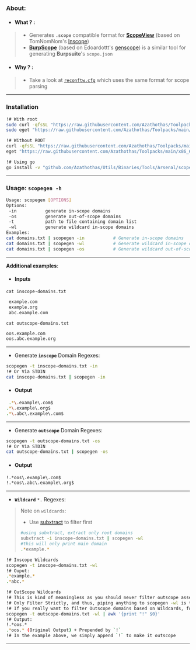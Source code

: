 ### About:
- #### What ? :
> - Generates **`.scope`** compatible format for [**ScopeView**](https://github.com/Azathothas/Arsenal/tree/main/scopeview) (based on TomNomNom's [Inscope](https://github.com/tomnomnom/hacks/tree/master/inscope))                                              
> - [**BurpScope**](https://github.com/Azathothas/Arsenal/tree/main/burpscope) (based on Edoardottt's [genscope](https://github.com/edoardottt/lit-bb-hack-tools/tree/main/genscope)) is a similar tool for generating **Burpsuite**'s `scope.json`
- #### Why ? :
> - Take a look at [`reconftw.cfg`](https://github.com/six2dez/reconftw/blob/main/reconftw.cfg) which uses the same format for scope parsing
---
### **Installation**
```bash
!# With root
sudo curl -qfsSL "https://raw.githubusercontent.com/Azathothas/Toolpacks/main/x86_64/scopegen" -o "/usr/local/bin/scopegen" && sudo chmod +xwr "/usr/local/bin/scopegen"
sudo eget "https://raw.githubusercontent.com/Azathothas/Toolpacks/main/x86_64/scopegen" --to "/usr/local/bin/scopegen"

!# Without ROOT
curl -qfsSL "https://raw.githubusercontent.com/Azathothas/Toolpacks/main/x86_64/scopegen" -o "$HOME/bin/scopegen" && chmod +xwr "$HOME/bin/scopegen"
eget "https://raw.githubusercontent.com/Azathothas/Toolpacks/main/x86_64/scopegen" --to "$HOME/bin/scopegen"

!# Using go
go install -v "github.com/Azathothas/Utils/Binaries/Tools/Arsenal/scopegen@main"
```
---
### Usage: `scopegen -h` 
 
 ```bash
Usage: scopegen [OPTIONS]
Options:
  -in           generate in-scope domains
  -os           generate out-of-scope domains
  -t            path to file containing domain list
  -wl           generate wildcard in-scope domains
Examples:
cat domains.txt | scopegen -in           # Generate in-scope domains 
cat domains.txt | scopegen -wl           # Generate wildcard in-scope domains
cat domains.txt | scopegen -os           # Generate wildcard out-of-scope domains
 ```
---
**Additional examples**: 
- #### Inputs
 `cat inscope-domains.txt`
```bash 
 example.com
 example.org
 abc.example.com
 ```
 `cat outscope-domains.txt`
 ```bash
 oos.example.com
 oos.abc.example.org
 ```
---
- Generate **`inscope`** Domain Regexes:
```bash
scopegen -t inscope-domains.txt -in
!# Or Via STDIN
cat inscope-domains.txt | scopegen -in
```
- #### Output
```bash
 .*\.example\.com$
.*\.example\.org$
.*\.abc\.example\.com$
```
---
- Generate **`outscope`**  Domain Regexes:
```bash
scopegen -t outscope-domains.txt -os
!# Or Via STDIN
cat outscope-domains.txt | scopegen -os
```
- #### Output
```bash
!.*oos\.example\.com$
!.*oos\.abc\.example\.org$
```
---
- **`Wildcard`** `*.` Regexes:
> Note on `wildcards`:
> - Use [subxtract](https://github.com/Azathothas/Arsenal/tree/main/subxtract) to filter first
> ```bash
> #using subxtract, extract only root domains
> subxtract -i inscope-domains.txt | scopegen -wl
> #this will only print main domain
> .*example.*
> ```
```bash
!# Inscope Wildcards
scopegen -t inscope-domains.txt -wl
!# Ouput:
.*example.*
.*abc.*

!# OutScope Wildcards
!# This is kind of meaningless as you should never filter outscope assets based on regex.
!# Only Filter Strictly, and thus, piping anything to scopegen -wl is treated as `Inscope`
!# If you really want to filter Outscope domains based on Wildcards, for whatever reason:
scopegen -t outscope-domains.txt -wl | awk '{print "!" $0}'
!# Output:
!.*oos.*
.*oos.* (Original Output) + Prepended by `!`
!# In the example above, we simply append `!` to make it outscope
```
---
